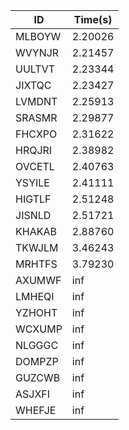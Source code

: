 |ID|Time(s)|
|-|-|
|MLBOYW|2.20026|
|WVYNJR|2.21457|
|UULTVT|2.23344|
|JIXTQC|2.23427|
|LVMDNT|2.25913|
|SRASMR|2.29877|
|FHCXPO|2.31622|
|HRQJRI|2.38982|
|OVCETL|2.40763|
|YSYILE|2.41111|
|HIGTLF|2.51248|
|JISNLD|2.51721|
|KHAKAB|2.88760|
|TKWJLM|3.46243|
|MRHTFS|3.79230|
|AXUMWF|inf|
|LMHEQI|inf|
|YZHOHT|inf|
|WCXUMP|inf|
|NLGGGC|inf|
|DOMPZP|inf|
|GUZCWB|inf|
|ASJXFI|inf|
|WHEFJE|inf|
